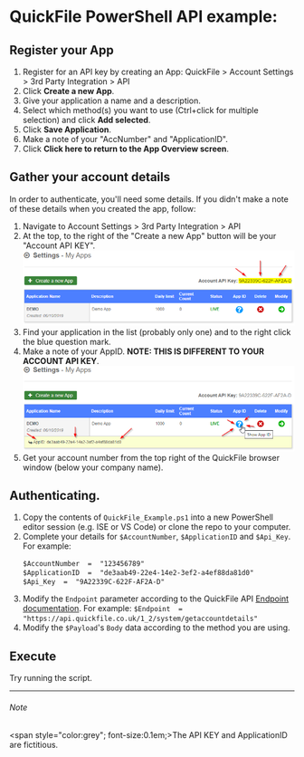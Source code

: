 # QuickFile PowerShell API example:

  
## Register your App
1. Register for an API key by creating an App: QuickFile > Account Settings > 3rd Party Integration > API
2. Click **Create a new App**.
3. Give your application a name and a description.
4. Select which method(s) you want to use (Ctrl+click for multiple selection) and click **Add selected**.
5. Click **Save Application**.
6. Make a note of your "AccNumber" and "ApplicationID".
7. Click **Click here to return to the App Overview screen**.

## Gather your account details
In order to authenticate, you'll need some details. If you didn't make a note of these details when you created the app, follow:
1. Navigate to Account Settings > 3rd Party Integration > API
2. At the top, to the right of the "Create a new App" button will be your "Account API KEY".
    ![API KEY](https://github.com/arcotek-ltd/quickfile_api/blob/master/images/API_KEY.png)
3. Find your application in the list (probably only one) and to the right click the blue question mark.
4. Make a note of your AppID. **NOTE: THIS IS DIFFERENT TO YOUR ACCOUNT API KEY**.
    ![AppID](https://github.com/arcotek-ltd/quickfile_api/blob/master/images/AppID.png)
5. Get your account number from the top right of the QuickFile browser window (below your company name).

## Authenticating.
1. Copy the contents of `QuickFile_Example.ps1` into a new PowerShell editor session (e.g. ISE or VS Code) or clone the repo to your computer.
2. Complete your details for `$AccountNumber`, `$ApplicationID` and `$Api_Key`. 
      For example:
      ```
      $AccountNumber  =  "123456789"
      $ApplicationID  =  "de3aab49-22e4-14e2-3ef2-a4ef88da81d0"
      $Api_Key  =  "9A22339C-622F-AF2A-D"
      ```
3.  Modify the `Endpoint` parameter according to the QuickFile API [Endpoint documentation][1].
    For example: `$Endpoint  =  "https://api.quickfile.co.uk/1_2/system/getaccountdetails"`
4. Modify the `$Payload`'s `Body` data according to the method you are using.

## Execute
Try running the script.

---
###### Note
<span style="color:grey"; font-size:0.1em;>The API KEY and ApplicationID are fictitious.</span>


[1]: https://api.quickfile.co.uk/#2